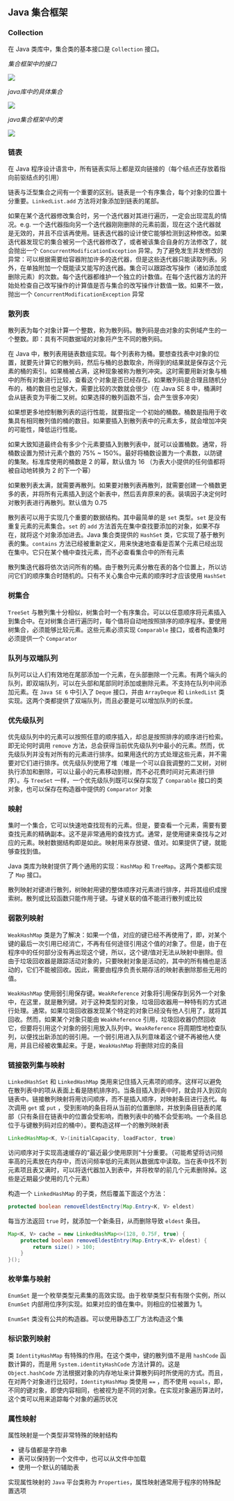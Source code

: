 ## Java 集合框架

### Collection

在 Java 类库中，集合类的基本接口是 `Collection` 接口。

*集合框架中的接口*

![](../Images/集合接口.png)

*java库中的具体集合*

![](../Images/java库中的具体集合.png)

*java集合框架中的类*

![](../Images/集合框架中类.png)

### 链表

在 Java 程序设计语言中，所有链表实际上都是双向链接的（每个结点还存放着指向前驱结点的引用）

链表与泛型集合之间有一个重要的区别。链表是一个有序集合，每个对象的位置十分重要。`LinkedList.add` 方法将对象添加到链表的尾部。

如果在某个迭代器修改集合时，另一个迭代器对其进行遍历，一定会出现混乱的情况。e.g. 一个迭代器指向另一个迭代器刚刚删除的元素前面，现在这个迭代器就是无效的，并且不应该再使用。链表迭代器的设计使它能够检测到这种修改。如果迭代器发现它的集合被另一个迭代器修改了，或者被该集合自身的方法修改了，就会抛出一个 `ConcurrentModificationException` 异常。为了避免发生并发修改的异常：可以根据需要给容器附加许多的迭代器，但是这些迭代器只能读取列表。另外，在单独附加一个既能读又能写的迭代器。集合可以跟踪改写操作（诸如添加或删除元素）的次数。每个迭代器都维护一个独立的计数值。在每个迭代器方法的开始处检查自己改写操作的计算值是否与集合的改写操作计数值一致。如果不一致，抛出一个 `ConcurrentModificationException` 异常

### 散列表

散列表为每个对象计算一个整数，称为散列码。散列码是由对象的实例域产生的一个整数。即：具有不同数据域的对象将产生不同的散列码。

在 Java 中，散列表用链表数组实现。每个列表称为桶。要想查找表中对象的位置，就要先计算它的散列码，然后与桶的总数取余，所得到的结果就是保存这个元素的桶的索引。如果桶被占满，这种现象被称为散列冲突。这时需要用新对象与桶中的所有对象进行比较，查看这个对象是否已经存在。如果散列码是合理且随机分布的，桶的数目也足够大，需要比较的次数就会很少（在 Java SE 8 中，桶满时会从链表变为平衡二叉树。如果选择的散列函数不当，会产生很多冲突）

如果想更多地控制散列表的运行性能，就要指定一个初始的桶数。桶数是指用于收集具有相同散列值的桶的数目。如果要插入到散列表中的元素太多，就会增加冲突的可能性，降低运行性能。

如果大致知道最终会有多少个元素要插入到散列表中，就可以设置桶数。通常，将桶数设置为预计元素个数的 75% ~ 150%。最好将桶数设置为一个素数，以防键的集聚。标准库使用的桶数是 2 的幂，默认值为 16 （为表大小提供的任何值都将被自动地转换为 2 的下一个幂）

如果散列表太满，就需要再散列。如果要对散列表再散列，就需要创建一个桶数更多的表，并将所有元素插入到这个新表中，然后丢弃原来的表。装填因子决定何时对散列表进行再散列。默认值为 0.75

散列表可以用于实现几个重要的数据结构。其中最简单的是 `set` 类型。`set` 是没有重复元素的元素集合。`set` 的 `add` 方法首先在集中查找要添加的对象，如果不存在，就将这个对象添加进去。Java 集合类提供的 `HashSet` 类，它实现了基于散列表的集。`contains` 方法已经被重新定义，用来快速地查看是否某个元素已经出现在集中。它只在某个桶中查找元素，而不必查看集合中的所有元素

散列集迭代器将依次访问所有的桶。由于散列元素分散在表的各个位置上，所以访问它们的顺序集合时随机的。只有不关心集合中元素的顺序时才应该使用 `HashSet`

### 树集合

`TreeSet` 与散列集十分相似，树集合时一个有序集合。可以以任意顺序将元素插入到集合中。在对树集合进行遍历时，每个值将自动地按照排序的顺序程序。要使用树集合，必须能够比较元素。这些元素必须实现 `Comparable` 接口，或者构造集时必须提供一个 `Comparator`

### 队列与双端队列

队列可以让人们有效地在尾部添加一个元素，在头部删除一个元素。有两个端头的队列，即双端队列，可以在头部和尾部同时添加或删除元素。不支持在队列中间添加元素。在 `Java SE 6` 中引入了 `Deque` 接口，并由 `ArrayDeque` 和 `LinkedList` 类实现。这两个类都提供了双端队列，而且必要是可以增加队列的长度。

### 优先级队列

优先级队列中的元素可以按照任意的顺序插入，却总是按照排序的顺序进行检索。即无论何时调用 `remove` 方法，总会获得当前优先级队列中最小的元素。然而，优先级队列并没有对所有的元素进行排序。如果用迭代的方式处理这些元素，并不需要对它们进行排序。优先级队列使用了堆（堆是一个可以自我调整的二叉树，对树执行添加和删除，可以让最小的元素移动到根，而不必花费时间对元素进行排序）。与 `TreeSet` 一样，一个优先级队列既可以保存实现了 `Comparable` 接口的类对象，也可以保存在构造器中提供的 `Comparator` 对象

### 映射

集时一个集合，它可以快速地查找现有的元素。但是，要查看一个元素，需要有要查找元素的精确副本。这不是非常通用的查找方式。通常，是使用键来查找与之对应的元素。映射数据结构即是如此。映射用来存放键、值对。如果提供了键，就能够查找到值。

Java 类库为映射提供了两个通用的实现：`HashMap` 和 `TreeMap`。这两个类都实现了 `Map` 接口。

散列映射对键进行散列，树映射用键的整体顺序对元素进行排序，并将其组织成搜索树。散列或比较函数只能作用于键。与键关联的值不能进行散列或比较

### 弱散列映射

`WeakHashMap` 类是为了解决：如果一个值，对应的键已经不再使用了，即，对某个键的最后一次引用已经消亡，不再有任何途径引用这个值的对象了。但是，由于在程序中的任何部分没有再出现这个键，所以，这个键/值对无法从映射中删除。但由于垃圾回收器是跟踪活动对象的，只要映射对象是活动的，其中的所有桶也是活动的，它们不能被回收。因此，需要由程序负责长期存活的映射表删除那些无用的值。

`WeakHashMap` 使用弱引用保存键。`WeakReference` 对象将引用保存到另外一个对象中，在这里，就是散列键。对于这种类型的对象，垃圾回收器用一种特有的方式进行处理。通常。如果垃圾回收器发现某个特定的对象已经没有他人引用了，就将其回收。然而，如果某个对象只能由 `WeakReference` 引用，垃圾回收器仍然回收它，但要将引用这个对象的弱引用放入队列中。`WeakReference` 将周期性地检查队列，以便找出新添加的弱引用。一个弱引用进入队列意味着这个键不再被他人使用，并且已经被收集起来。于是，`WeakHashMap` 将删除对应的条目

### 链接散列集与映射

`LinkedHashSet` 和 `LinkedHashMap` 类用来记住插入元素项的顺序。这样可以避免在散列表中的项从表面上看是随机排序的。当条目插入到表中时，就会并入到双向链表中。链接散列映射将用访问顺序，而不是插入顺序，对映射条目进行迭代。每次调用 `get` 或 `put` ，受到影响的条目将从当前的位置删除，并放到条目链表的尾部（只有条目在链表中的位置会受影响，而散列表中的桶不会受影响。一个条目总位于与键散列码对应的桶中）。要构造这样一个的散列映射表

```java
LinkedHashMap<K, V>(initialCapacity, loadFactor, true)
```

访问顺序对于实现高速缓存的“最近最少使用原则“十分重要。（可能希望将访问频率高的元素放在内存中，而访问频率低的元素则从数据库中读取。当在表中找不到元素项且表又满时，可以将迭代器加入到表中，并将枚举的前几个元素删除掉。这些是近期最少使用的几个元素）

构造一个 `LinkedHashMap` 的子类，然后覆盖下面这个方法：

```java
protected boolean removeEldestEnctry(Map.Entry<K, V> eldest)
```

每当方法返回 `true` 时，就添加一个新条目，从而删除导致 `eldest` 条目。

```java
Map<K, V> cache = new LinkedHashMap<>(128, 0.75F, true) {
    protected boolean removeEldestEntry(Map.Entry<K,V> eldest) {
        return size() > 100;
    }
}();
```

### 枚举集与映射

`EnumSet` 是一个枚举类型元素集的高效实现。由于枚举类型只有有限个实例，所以 `EnumSet` 内部用位序列实现。如果对应的值在集中。则相应的位被置为 1。

`EnumSet` 类没有公共的构造器。可以使用静态工厂方法构造这个集

### 标识散列映射

类 `IdentityHashMap` 有特殊的作用。在这个类中，键的散列值不是用 `hashCode` 函数计算的，而是用 `System.identityHashCode` 方法计算的。这是 `Object.hashCode` 方法根据对象的内存地址来计算散列码时所使用的方式。而且，在对两个对象进行比较时，`IdentityHashMap` 类使用 `==` ，而不使用 `equals`，即，不同的键对象，即使内容相同，也被视为是不同的对象。在实现对象遍历算法时，这个类可以用来追踪每个对象的遍历状况

### 属性映射

属性映射是一个类型非常特殊的映射结构

* 键与值都是字符串
* 表可以保持到一个文件中，也可以从文件中加载
* 使用一个默认的辅助表

实现属性映射的 `Java` 平台类称为 `Properties`，属性映射通常用于程序的特殊配置选项

